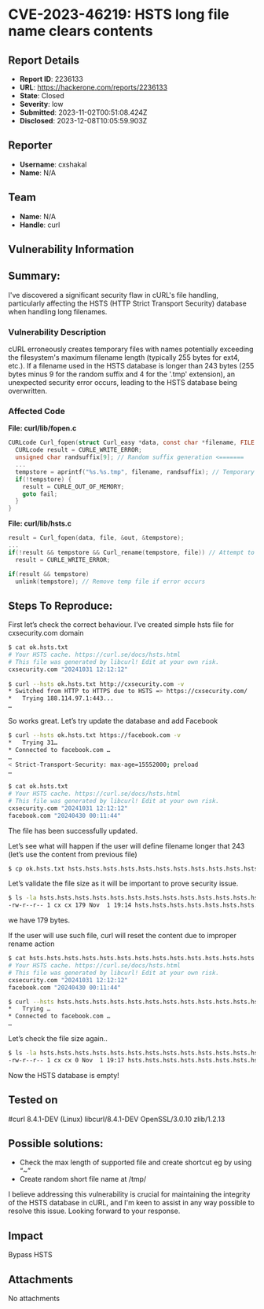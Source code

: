# CVE-2023-46219: HSTS long file name clears contents

## Report Details
- **Report ID**: 2236133
- **URL**: https://hackerone.com/reports/2236133
- **State**: Closed
- **Severity**: low
- **Submitted**: 2023-11-02T00:51:08.424Z
- **Disclosed**: 2023-12-08T10:05:59.903Z

## Reporter
- **Username**: cxshakal
- **Name**: N/A

## Team
- **Name**: N/A
- **Handle**: curl

## Vulnerability Information
## Summary:
I've discovered a significant security flaw in cURL's file handling, particularly affecting the HSTS (HTTP Strict Transport Security) database when handling long filenames. 

### Vulnerability Description
cURL erroneously creates temporary files with names potentially exceeding the filesystem's maximum filename length (typically 255 bytes for ext4, etc.). If a filename used in the HSTS database is longer than 243 bytes (255 bytes minus 9 for the random suffix and 4 for the '.tmp' extension), an unexpected security error occurs, leading to the HSTS database being overwritten.

### Affected Code

**File: curl/lib/fopen.c**
```c
CURLcode Curl_fopen(struct Curl_easy *data, const char *filename, FILE **fh, char **tempname) {
  CURLcode result = CURLE_WRITE_ERROR;
  unsigned char randsuffix[9]; // Random suffix generation <=======
  ...
  tempstore = aprintf("%s.%s.tmp", filename, randsuffix); // Temporary filename creation <=======
  if(!tempstore) {
    result = CURLE_OUT_OF_MEMORY;
    goto fail;
  }
}
```

**File: curl/lib/hsts.c**
```c
result = Curl_fopen(data, file, &out, &tempstore);
...
if(!result && tempstore && Curl_rename(tempstore, file)) // Attempt to rename temp file to actual file <======
  result = CURLE_WRITE_ERROR;

if(result && tempstore)
  unlink(tempstore); // Remove temp file if error occurs
```

## Steps To Reproduce:


First let’s check the correct behaviour. I’ve created simple hsts file for cxsecurity.com domain
```bash
$ cat ok.hsts.txt
# Your HSTS cache. https://curl.se/docs/hsts.html
# This file was generated by libcurl! Edit at your own risk.
cxsecurity.com "20241031 12:12:12"
                                                                                                                                                  
$ curl --hsts ok.hsts.txt http://cxsecurity.com -v
* Switched from HTTP to HTTPS due to HSTS => https://cxsecurity.com/
*   Trying 188.114.97.1:443...
… 
```

So works great. Let’s try update the database and add Facebook 
  
```bash
$ curl --hsts ok.hsts.txt https://facebook.com -v 
*   Trying 31…
* Connected to facebook.com …
…
< Strict-Transport-Security: max-age=15552000; preload
…
                                                                                                                                                                  
$ cat ok.hsts.txt                                
# Your HSTS cache. https://curl.se/docs/hsts.html
# This file was generated by libcurl! Edit at your own risk.
cxsecurity.com "20241031 12:12:12"
facebook.com "20240430 00:11:44"
```

The file has been successfully updated.   

Let’s see what will happen if the user will define filename longer that 243 (let’s use the content from previous file)

```bash
$ cp ok.hsts.txt hsts.hsts.hsts.hsts.hsts.hsts.hsts.hsts.hsts.hsts.hsts.hsts.hsts.hsts.hsts.hsts.hsts.hsts.hsts.hsts.hsts.hsts.hsts.hsts.hsts.hsts.hsts.hsts.hsts.hsts.hsts.hsts.hsts.hsts.hsts.hsts.hsts.hsts.hsts.hsts.hsts.hsts.hsts.hsts.hsts.hsts.hsts.hsts.hsts.hsts.txt 
```

Let’s validate the file size as it will be important to prove security issue. 

```bash
$ ls -la hsts.hsts.hsts.hsts.hsts.hsts.hsts.hsts.hsts.hsts.hsts.hsts.hsts.hsts.hsts.hsts.hsts.hsts.hsts.hsts.hsts.hsts.hsts.hsts.hsts.hsts.hsts.hsts.hsts.hsts.hsts.hsts.hsts.hsts.hsts.hsts.hsts.hsts.hsts.hsts.hsts.hsts.hsts.hsts.hsts.hsts.hsts.hsts.hsts.hsts.txt          
-rw-r--r-- 1 cx cx 179 Nov  1 19:14 hsts.hsts.hsts.hsts.hsts.hsts.hsts.hsts.hsts.hsts.hsts.hsts.hsts.hsts.hsts.hsts.hsts.hsts.hsts.hsts.hsts.hsts.hsts.hsts.hsts.hsts.hsts.hsts.hsts.hsts.hsts.hsts.hsts.hsts.hsts.hsts.hsts.hsts.hsts.hsts.hsts.hsts.hsts.hsts.hsts.hsts.hsts.hsts.hsts.hsts.txt
```

we have 179 bytes.

If the user will use such file, curl will reset the content due to improper rename action

```bash
$ cat hsts.hsts.hsts.hsts.hsts.hsts.hsts.hsts.hsts.hsts.hsts.hsts.hsts.hsts.hsts.hsts.hsts.hsts.hsts.hsts.hsts.hsts.hsts.hsts.hsts.hsts.hsts.hsts.hsts.hsts.hsts.hsts.hsts.hsts.hsts.hsts.hsts.hsts.hsts.hsts.hsts.hsts.hsts.hsts.hsts.hsts.hsts.hsts.hsts.hsts.txt
# Your HSTS cache. https://curl.se/docs/hsts.html
# This file was generated by libcurl! Edit at your own risk.
cxsecurity.com "20241031 12:12:12"
facebook.com "20240430 00:11:44"

$ curl --hsts hsts.hsts.hsts.hsts.hsts.hsts.hsts.hsts.hsts.hsts.hsts.hsts.hsts.hsts.hsts.hsts.hsts.hsts.hsts.hsts.hsts.hsts.hsts.hsts.hsts.hsts.hsts.hsts.hsts.hsts.hsts.hsts.hsts.hsts.hsts.hsts.hsts.hsts.hsts.hsts.hsts.hsts.hsts.hsts.hsts.hsts.hsts.hsts.hsts.hsts.txt https://facebook.com -v 
*   Trying …
* Connected to facebook.com …
…
```

Let’s check the file size again.. 

```bash
$ ls -la hsts.hsts.hsts.hsts.hsts.hsts.hsts.hsts.hsts.hsts.hsts.hsts.hsts.hsts.hsts.hsts.hsts.hsts.hsts.hsts.hsts.hsts.hsts.hsts.hsts.hsts.hsts.hsts.hsts.hsts.hsts.hsts.hsts.hsts.hsts.hsts.hsts.hsts.hsts.hsts.hsts.hsts.hsts.hsts.hsts.hsts.hsts.hsts.hsts.hsts.txt 
-rw-r--r-- 1 cx cx 0 Nov  1 19:17 hsts.hsts.hsts.hsts.hsts.hsts.hsts.hsts.hsts.hsts.hsts.hsts.hsts.hsts.hsts.hsts.hsts.hsts.hsts.hsts.hsts.hsts.hsts.hsts.hsts.hsts.hsts.hsts.hsts.hsts.hsts.hsts.hsts.hsts.hsts.hsts.hsts.hsts.hsts.hsts.hsts.hsts.hsts.hsts.hsts.hsts.hsts.hsts.hsts.hsts.txt
```

Now the HSTS database is empty! 

## Tested on
#curl 8.4.1-DEV (Linux) libcurl/8.4.1-DEV OpenSSL/3.0.10 zlib/1.2.13

## Possible solutions:
- Check the max length of supported file and create shortcut eg by using “~”
- Create random short file name at /tmp/

I believe addressing this vulnerability is crucial for maintaining the integrity of the HSTS database in cURL, and I'm keen to assist in any way possible to resolve this issue. Looking forward to your response.

## Impact

Bypass HSTS

## Attachments
No attachments
